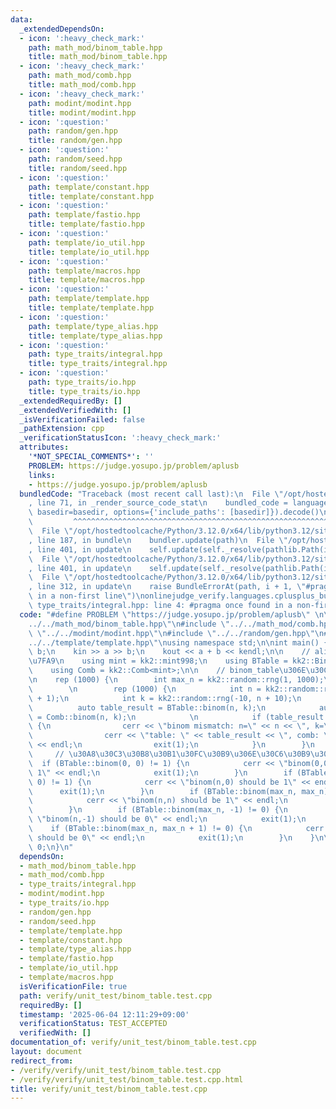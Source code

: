 ```yaml
---
data:
  _extendedDependsOn:
  - icon: ':heavy_check_mark:'
    path: math_mod/binom_table.hpp
    title: math_mod/binom_table.hpp
  - icon: ':heavy_check_mark:'
    path: math_mod/comb.hpp
    title: math_mod/comb.hpp
  - icon: ':heavy_check_mark:'
    path: modint/modint.hpp
    title: modint/modint.hpp
  - icon: ':question:'
    path: random/gen.hpp
    title: random/gen.hpp
  - icon: ':question:'
    path: random/seed.hpp
    title: random/seed.hpp
  - icon: ':question:'
    path: template/constant.hpp
    title: template/constant.hpp
  - icon: ':question:'
    path: template/fastio.hpp
    title: template/fastio.hpp
  - icon: ':question:'
    path: template/io_util.hpp
    title: template/io_util.hpp
  - icon: ':question:'
    path: template/macros.hpp
    title: template/macros.hpp
  - icon: ':question:'
    path: template/template.hpp
    title: template/template.hpp
  - icon: ':question:'
    path: template/type_alias.hpp
    title: template/type_alias.hpp
  - icon: ':question:'
    path: type_traits/integral.hpp
    title: type_traits/integral.hpp
  - icon: ':question:'
    path: type_traits/io.hpp
    title: type_traits/io.hpp
  _extendedRequiredBy: []
  _extendedVerifiedWith: []
  _isVerificationFailed: false
  _pathExtension: cpp
  _verificationStatusIcon: ':heavy_check_mark:'
  attributes:
    '*NOT_SPECIAL_COMMENTS*': ''
    PROBLEM: https://judge.yosupo.jp/problem/aplusb
    links:
    - https://judge.yosupo.jp/problem/aplusb
  bundledCode: "Traceback (most recent call last):\n  File \"/opt/hostedtoolcache/Python/3.12.0/x64/lib/python3.12/site-packages/onlinejudge_verify/documentation/build.py\"\
    , line 71, in _render_source_code_stat\n    bundled_code = language.bundle(stat.path,\
    \ basedir=basedir, options={'include_paths': [basedir]}).decode()\n          \
    \         ^^^^^^^^^^^^^^^^^^^^^^^^^^^^^^^^^^^^^^^^^^^^^^^^^^^^^^^^^^^^^^^^^^^^^^^^^^^^^^^^^\n\
    \  File \"/opt/hostedtoolcache/Python/3.12.0/x64/lib/python3.12/site-packages/onlinejudge_verify/languages/cplusplus.py\"\
    , line 187, in bundle\n    bundler.update(path)\n  File \"/opt/hostedtoolcache/Python/3.12.0/x64/lib/python3.12/site-packages/onlinejudge_verify/languages/cplusplus_bundle.py\"\
    , line 401, in update\n    self.update(self._resolve(pathlib.Path(included), included_from=path))\n\
    \  File \"/opt/hostedtoolcache/Python/3.12.0/x64/lib/python3.12/site-packages/onlinejudge_verify/languages/cplusplus_bundle.py\"\
    , line 401, in update\n    self.update(self._resolve(pathlib.Path(included), included_from=path))\n\
    \  File \"/opt/hostedtoolcache/Python/3.12.0/x64/lib/python3.12/site-packages/onlinejudge_verify/languages/cplusplus_bundle.py\"\
    , line 312, in update\n    raise BundleErrorAt(path, i + 1, \"#pragma once found\
    \ in a non-first line\")\nonlinejudge_verify.languages.cplusplus_bundle.BundleErrorAt:\
    \ type_traits/integral.hpp: line 4: #pragma once found in a non-first line\n"
  code: "#define PROBLEM \"https://judge.yosupo.jp/problem/aplusb\" \n\n#include \"\
    ../../math_mod/binom_table.hpp\"\n#include \"../../math_mod/comb.hpp\"\n#include\
    \ \"../../modint/modint.hpp\"\n#include \"../../random/gen.hpp\"\n#include \"\
    ../../template/template.hpp\"\nusing namespace std;\n\nint main() {\n    int a,\
    \ b;\n    kin >> a >> b;\n    kout << a + b << kendl;\n\n    // alias\u306E\u5B9A\
    \u7FA9\n    using mint = kk2::mint998;\n    using BTable = kk2::BinomTable<mint>;\n\
    \    using Comb = kk2::Comb<mint>;\n\n    // binom_table\u306E\u30C6\u30B9\u30C8\
    \n    rep (1000) {\n        int max_n = kk2::random::rng(1, 1000);\n        BTable::set_upper(max_n);\n\
    \        \n        rep (1000) {\n            int n = kk2::random::rng(0, max_n\
    \ + 1);\n            int k = kk2::random::rng(-10, n + 10);\n            \n  \
    \          auto table_result = BTable::binom(n, k);\n            auto comb_result\
    \ = Comb::binom(n, k);\n            \n            if (table_result != comb_result)\
    \ {\n                cerr << \"binom mismatch: n=\" << n << \", k=\" << k << endl;\n\
    \                cerr << \"table: \" << table_result << \", comb: \" << comb_result\
    \ << endl;\n                exit(1);\n            }\n        }\n        \n   \
    \     // \u30A8\u30C3\u30B8\u30B1\u30FC\u30B9\u306E\u30C6\u30B9\u30C8\n      \
    \  if (BTable::binom(0, 0) != 1) {\n            cerr << \"binom(0,0) should be\
    \ 1\" << endl;\n            exit(1);\n        }\n        if (BTable::binom(max_n,\
    \ 0) != 1) {\n            cerr << \"binom(n,0) should be 1\" << endl;\n      \
    \      exit(1);\n        }\n        if (BTable::binom(max_n, max_n) != 1) {\n\
    \            cerr << \"binom(n,n) should be 1\" << endl;\n            exit(1);\n\
    \        }\n        if (BTable::binom(max_n, -1) != 0) {\n            cerr <<\
    \ \"binom(n,-1) should be 0\" << endl;\n            exit(1);\n        }\n    \
    \    if (BTable::binom(max_n, max_n + 1) != 0) {\n            cerr << \"binom(n,n+1)\
    \ should be 0\" << endl;\n            exit(1);\n        }\n    }\n\n    return\
    \ 0;\n}\n"
  dependsOn:
  - math_mod/binom_table.hpp
  - math_mod/comb.hpp
  - type_traits/integral.hpp
  - modint/modint.hpp
  - type_traits/io.hpp
  - random/gen.hpp
  - random/seed.hpp
  - template/template.hpp
  - template/constant.hpp
  - template/type_alias.hpp
  - template/fastio.hpp
  - template/io_util.hpp
  - template/macros.hpp
  isVerificationFile: true
  path: verify/unit_test/binom_table.test.cpp
  requiredBy: []
  timestamp: '2025-06-04 12:11:29+09:00'
  verificationStatus: TEST_ACCEPTED
  verifiedWith: []
documentation_of: verify/unit_test/binom_table.test.cpp
layout: document
redirect_from:
- /verify/verify/unit_test/binom_table.test.cpp
- /verify/verify/unit_test/binom_table.test.cpp.html
title: verify/unit_test/binom_table.test.cpp
---
```

